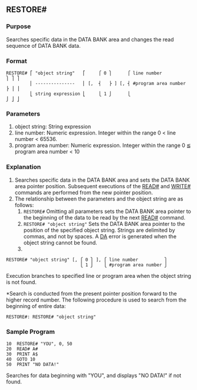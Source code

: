 ## RESTORE#

### Purpose
Searches specific data in the DATA BANK area and changes the read sequence
of DATA BANK data.

### Format
```basic
RESTORE# ⎡ "object string"   ⎡     ⎧ 0 ⎫      ⎧ line number            ⎫ ⎤ ⎤
         ⎢ ---------------   ⎢ [,  ⎨   ⎬ ] [, ⎨ #program area number   ⎬ ⎥ ⎥
         ⎣ string expression ⎣     ⎩ 1 ⎭      ⎩                        ⎭ ⎦ ⎦
```

### Parameters
1. object string: String expression
2. line number: Numeric expression. Integer within the range 0 < line number < 65536.
3. program area number: Numeric expression. Integer within the range 0 ≦ program area number < 10

### Explanation
1. Searches specific data in the DATA BANK area and sets the DATA BANK area pointer
position. Subsequent executions of the [READ#](READ_HASH.md) and [WRITE#](WRITE_HASH.md)
commands are performed from the new pointer position.
2. The relationship between the parameters and the object string are as follows:
   1. `RESTORE#`
      Omitting all parameters sets the DATA BANK area pointer to the beginning of the data to be read by the next [READ#](READ_HASH.md) command.
   2. `RESTORE# "object string"`
      Sets the DATA BANK area pointer to the position of the specified object string.
      Strings are delimited by commas, and not by spaces. A [DA](../errors/DA.md) error is generated when the object string cannot be found.
   3. 
```basic
RESTORE# "object string" [, ⎧ 0 ⎫ ], ⎧ line number          ⎫
                            ⎩ 1 ⎭    ⎩ #program area number ⎭
```
Execution branches to specified line or program area when the object string is not found.
   
*Search is conducted from the present pointer position forward to the higher record
number. The following procedure is used to search from the beginning of entire data:

```basic
RESTORE#: RESTORE# "object string"
```

### Sample Program
```basic
10  RESTORE# "YOU", 0, 50
20  READ# A#
30  PRINT A$
40  GOTO 10
50  PRINT "NO DATA!"
```

Searches for data beginning with "YOU", and displays "NO DATA!" if not found.
